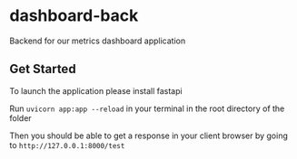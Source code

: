 # dashboard-back
Backend for our metrics dashboard application

## Get Started
To launch the application please install fastapi

Run `uvicorn app:app --reload` in your terminal in the root directory of the folder

Then you should be able to get a response in your client browser by going to `http://127.0.0.1:8000/test`
